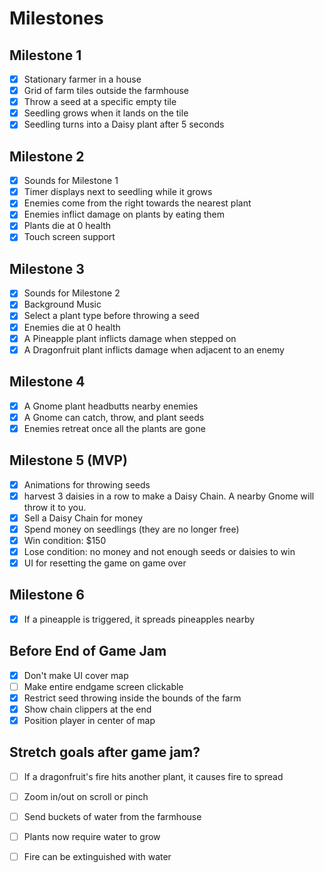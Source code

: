# Milestones

## Milestone 1

- [x] Stationary farmer in a house
- [x] Grid of farm tiles outside the farmhouse
- [x] Throw a seed at a specific empty tile
- [x] Seedling grows when it lands on the tile
- [x] Seedling turns into a Daisy plant after 5 seconds

## Milestone 2

- [x] Sounds for Milestone 1
- [x] Timer displays next to seedling while it grows
- [x] Enemies come from the right towards the nearest plant
- [x] Enemies inflict damage on plants by eating them
- [x] Plants die at 0 health
- [x] Touch screen support

## Milestone 3

- [x] Sounds for Milestone 2
- [x] Background Music
- [x] Select a plant type before throwing a seed
- [x] Enemies die at 0 health
- [x] A Pineapple plant inflicts damage when stepped on
- [x] A Dragonfruit plant inflicts damage when adjacent to an enemy

## Milestone 4

- [x] A Gnome plant headbutts nearby enemies
- [x] A Gnome can catch, throw, and plant seeds
- [x] Enemies retreat once all the plants are gone

## Milestone 5 (MVP)

- [x] Animations for throwing seeds
- [x] harvest 3 daisies in a row to make a Daisy Chain. A nearby Gnome will throw it to you.
- [x] Sell a Daisy Chain for money
- [x] Spend money on seedlings (they are no longer free)
- [x] Win condition: $150
- [x] Lose condition: no money and not enough seeds or daisies to win
- [x] UI for resetting the game on game over

## Milestone 6

- [x] If a pineapple is triggered, it spreads pineapples nearby

## Before End of Game Jam

- [x] Don't make UI cover map
- [ ] Make entire endgame screen clickable
- [x] Restrict seed throwing inside the bounds of the farm
- [x] Show chain clippers at the end
- [x] Position player in center of map

## Stretch goals after game jam?

- [ ] If a dragonfruit's fire hits another plant, it causes fire to spread
- [ ] Zoom in/out on scroll or pinch
- [ ] Send buckets of water from the farmhouse
- [ ] Plants now require water to grow
- [ ] Fire can be extinguished with water

